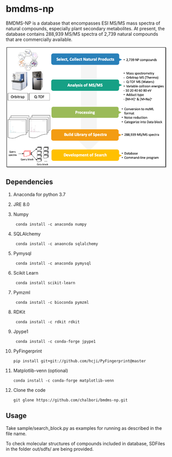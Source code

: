# bmdms-np
BMDMS-NP is a database that encompasses ESI MS/MS mass spectra of natural compounds, especially plant secondary metabolites. At present, the database contains 288,939 MS/MS spectra of 2,739 natural compounds that are commercially available.

![graphical_abstract](./Graphical_abstract.png)

## Dependencies
1. Anaconda for python 3.7

2. JRE 8.0

3. Numpy
		
		conda install -c anaconda numpy
4. SQLAlchemy

		conda install -c anaoncda sqlalchemy	
5. Pymysql

		conda install -c anaconda pymysql
6. Scikit Learn

		conda install scikit-learn
7. Pymzml

		conda install -c bioconda pymzml
8. RDKit

		conda install -c rdkit rdkit
9. Jpype1
		
		conda install -c conda-forge jpype1
10. PyFingerprint

		pip install git+git://github.com/hcji/PyFingerprint@master

11. Matplotlib-venn (optional)

		conda install -c conda-forge matplotlib-venn

12. Clone the code

		git glone https://github.com/chalbori/bmdms-np.git
  
## Usage
Take sample/search_block.py as examples for running as described in the file name.

To check molecular structures of compounds included in database, SDFiles in the folder out/sdfs/ are being provided.
